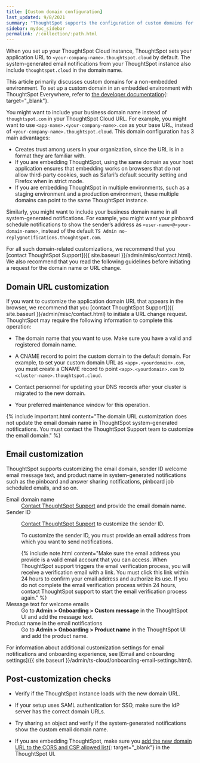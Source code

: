 ```yaml
---
title: [Custom domain configuration]
last_updated: 9/8/2021
summary: "ThoughtSpot supports the configuration of custom domains for your ThoughtSpot Cloud URL."
sidebar: mydoc_sidebar
permalink: /:collection/:path.html
---
```


When you set up your ThoughtSpot Cloud instance, ThoughtSpot sets your application URL to `<your-company-name>.thoughtspot.cloud` by default. The system-generated email notifications from your ThoughtSpot instance also include `thoughtspot.cloud` in the domain name.

This article primarily discusses custom domains for a non-embedded environment. To set up a custom domain in an embedded environment with ThoughtSpot Everywhere, refer to [the developer documentation](https://developers.thoughtspot.com/docs/?pageid=custom-domain-config){: target="_blank"}.

You might want to include your business domain name instead of `thoughtspot.com` in your ThoughtSpot Cloud URL. For example, you might want to use `<app-name>.<your-company-name>.com` as your base URL, instead of `<your-company-name>.thoughtspot.cloud`. This domain configuration has 3 main advantages:
- Creates trust among users in your organization, since the URL is in a format they are familiar with.
- If you are embedding ThoughtSpot, using the same domain as your host application ensures that embedding works on browsers that do not allow third-party cookies, such as Safari’s default security setting and Firefox when in strict mode.
- If you are embedding ThoughtSpot in multiple environments, such as a staging environment and a production environment, these multiple domains can point to the same ThoughtSpot instance.

Similarly, you might want to include your business domain name in all system-generated notifications. For example, you might want your pinboard schedule notifications to show the sender’s address as `<user-name>@<your-domain-name>`, instead of the default `TS Admin no-reply@notifications.thoughtspot.com`.

For all such domain-related customizations, we recommend that you [contact ThoughtSpot Support]({{ site.baseurl }}/admin/misc/contact.html). We also recommend that you read the following guidelines before initiating a request for the domain name or URL change.

## Domain URL customization
If you want to customize the application domain URL that appears in the browser, we recommend that you [contact ThoughtSpot Support]({{ site.baseurl }}/admin/misc/contact.html) to initiate a URL change request. ThoughtSpot may require the following information to complete this operation:

- The domain name that you want to use. Make sure you have a valid and registered domain name.

- A CNAME record to point the custom domain to the default domain. For example, to set your custom domain URL as `<app>.<yourdomain>.com`, you must create a CNAME record to point `<app>.<yourdomain>.com` to `<cluster-name>.thoughtspot.cloud`.

- Contact personnel for updating your DNS records after your cluster is migrated to the new domain.

- Your preferred maintenance window for this operation.

{% include important.html content="The domain URL customization does not update the email domain name in ThoughtSpot system-generated notifications. You must contact the ThoughtSpot Support team to customize the email domain." %}

## Email customization
ThoughtSpot supports customizing the email domain, sender ID welcome email message text, and product name in system-generated notifications such as the pinboard and answer sharing notifications, pinboard job scheduled emails, and so on.

<dl>

<dlentry>
<dt>Email domain name</dt>
<dd><a href="{{ site.baseurl }}/admin/misc/contact.html">Contact ThoughtSpot Support</a> and provide the email domain name.</dd>
</dlentry>

<dlentry>
<dt>Sender ID</dt>
<dd><p><a href="{{ site.baseurl }}/admin/misc/contact.html">Contact ThoughtSpot Support</a> to customize the sender ID.</p>
<p>To customize the sender ID, you must provide an email address from which you want to send notifications.</p>
{% include note.html content="Make sure the email address you provide is a valid email account that you can access. When ThoughtSpot support triggers the email verification process, you will receive a verification email with a link. You must click this link within 24 hours to confirm your email address and authorize its use. If you do not complete the email verification process within 24 hours, contact ThoughtSpot support to start the email verification process again." %}</dd>
</dlentry>

<dlentry>
<dt>Message text for welcome emails</dt>
<dd>Go to <strong>Admin > Onboarding > Custom message</strong> in the ThoughtSpot UI and add the message text.</dd>
</dlentry>

<dlentry>
<dt>Product name in the email notifications</dt>
<dd>Go to <strong>Admin > Onboarding > Product name</strong> in the ThoughtSpot UI and add the product name.</dd>
</dlentry>

</dl>

For information about additional customization settings for email notifications and onboarding experience, see [Email and onboarding settings]({{ site.baseurl }}/admin/ts-cloud/onboarding-email-settings.html).

## Post-customization checks
- Verify if the ThoughtSpot instance loads with the new domain URL.

- If your setup uses SAML authentication for SSO, make sure the IdP server has the correct domain URLs.

- Try sharing an object and verify if the system-generated notifications show the custom email domain name.

- If you are embedding ThoughtSpot, make sure you [add the new domain URL to the CORS and CSP allowed list](https://developers.thoughtspot.com/docs/?pageid=security-settings){: target="_blank"} in the ThoughtSpot UI.
